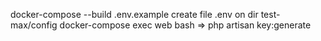 docker-compose --build
.env.example create file .env on dir test-max/config 
docker-compose exec web bash  => php artisan key:generate


